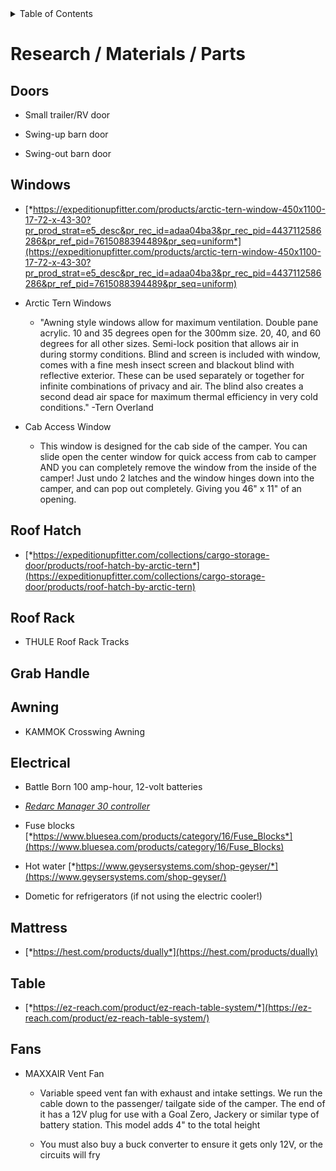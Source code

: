 <div markdown="1">
<!-- START doctoc generated TOC please keep comment here to allow auto update -->
<!-- DON'T EDIT THIS SECTION, INSTEAD RE-RUN doctoc TO UPDATE -->
<details>
<summary>Table of Contents</summary>

- [Research / Materials / Parts](#research--materials--parts)
  - [Doors](#doors)
  - [Windows](#windows)
  - [Roof Hatch](#roof-hatch)
  - [Roof Rack](#roof-rack)
  - [Grab Handle](#grab-handle)
  - [Awning](#awning)
  - [Electrical](#electrical)
  - [Mattress](#mattress)
  - [Table](#table)
  - [Fans](#fans)

</details>
<!-- END doctoc generated TOC please keep comment here to allow auto update -->
</div>

# Research / Materials / Parts


## Doors

-   Small trailer/RV door

-   Swing-up barn door

-   Swing-out barn door


## Windows

-   [*https://expeditionupfitter.com/products/arctic-tern-window-450x1100-17-72-x-43-30?pr_prod_strat=e5_desc&pr_rec_id=adaa04ba3&pr_rec_pid=4437112586286&pr_ref_pid=7615088394489&pr_seq=uniform*](https://expeditionupfitter.com/products/arctic-tern-window-450x1100-17-72-x-43-30?pr_prod_strat=e5_desc&pr_rec_id=adaa04ba3&pr_rec_pid=4437112586286&pr_ref_pid=7615088394489&pr_seq=uniform)

-   Arctic Tern Windows

    -   "Awning style windows allow for maximum ventilation. Double pane acrylic. 10 and 35 degrees open for the 300mm size. 20, 40, and 60 degrees for all other sizes. Semi-lock position that allows air in during stormy conditions. Blind and screen is included with window, comes with a fine mesh insect screen and blackout blind with reflective exterior. These can be used separately or together for infinite combinations of privacy and air. The blind also creates a second dead air space for maximum thermal efficiency in very cold conditions." -Tern Overland

-   Cab Access Window

    -   This window is designed for the cab side of the camper. You can slide open the center window for quick access from cab to camper AND you can completely remove the window from the inside of the camper! Just undo 2 latches and the window hinges down into the camper, and can pop out completely.  Giving you 46" x 11" of an opening.


## Roof Hatch

-   [*https://expeditionupfitter.com/collections/cargo-storage-door/products/roof-hatch-by-arctic-tern*](https://expeditionupfitter.com/collections/cargo-storage-door/products/roof-hatch-by-arctic-tern)


## Roof Rack

-   THULE Roof Rack Tracks


## Grab Handle


## Awning

-   KAMMOK Crosswing Awning


## Electrical

-   Battle Born 100 amp-hour, 12-volt batteries

-   [*Redarc Manager 30 controller*](https://redarcelectronics.com/products/the-manager30)

-   Fuse blocks [*https://www.bluesea.com/products/category/16/Fuse_Blocks*](https://www.bluesea.com/products/category/16/Fuse_Blocks)

-   Hot water [*https://www.geysersystems.com/shop-geyser/*](https://www.geysersystems.com/shop-geyser/)

-   Dometic for refrigerators (if not using the electric cooler!)


## Mattress

-   [*https://hest.com/products/dually*](https://hest.com/products/dually)


## Table

-   [*https://ez-reach.com/product/ez-reach-table-system/*](https://ez-reach.com/product/ez-reach-table-system/)


## Fans

-   MAXXAIR Vent Fan

    -   Variable speed vent fan with exhaust and intake settings. We run the cable down to the passenger/ tailgate side of the camper.  The end of it has a 12V plug for use with a Goal Zero, Jackery or similar type of battery station. This model adds 4" to the total height

    - You must also buy a buck converter to ensure it gets only 12V, or the circuits will
      fry

